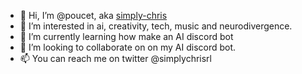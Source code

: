 - 👋 Hi, I’m @poucet, aka [simply-chris](https://docs.google.com/document/d/17hrpRbY9jm5I7ZoJHHa11ncIQNKhR004xEf965BmFCY/edit?tab=t.0)
- 👀 I’m interested in ai, creativity, tech, music and neurodivergence.
- 🌱 I’m currently learning how make an AI discord bot
- 💞️ I’m looking to collaborate on on my AI discord bot.
- 📫 You can reach me on twitter @simplychrisrl
